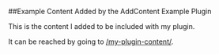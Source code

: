 ##Example Content Added by the AddContent Example Plugin

This is the content I added to be included with my plugin.

It can be reached by going to [/my-plugin-content/](/my-plugin-content/).
